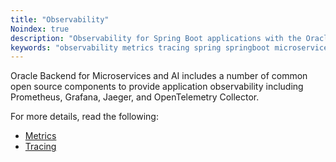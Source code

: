 ```yaml
---
title: "Observability"
Noindex: true
description: "Observability for Spring Boot applications with the Oracle Backend for Microservices and AI"
keywords: "observability metrics tracing spring springboot microservices development oracle backend"
---
```


Oracle Backend for Microservices and AI includes a number of common open source components to provide application observability including Prometheus, Grafana, Jaeger, and OpenTelemetry Collector.

For more details, read the following:

* [Metrics](./metrics)
* [Tracing](./tracing)
